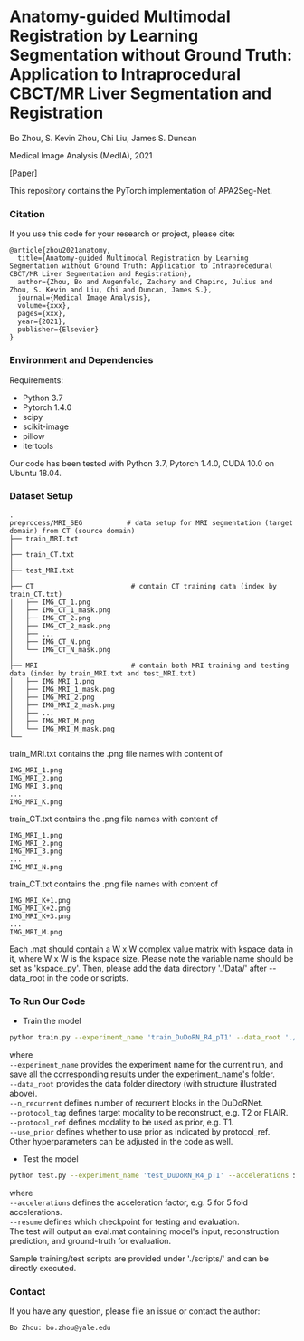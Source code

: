 # Anatomy-guided Multimodal Registration by Learning Segmentation without Ground Truth: Application to Intraprocedural CBCT/MR Liver Segmentation and Registration

Bo Zhou, S. Kevin Zhou, Chi Liu, James S. Duncan

Medical Image Analysis (MedIA), 2021

[[Paper](http://openaccess.thecvf.com/content_CVPR_2020/papers/Zhou_DuDoRNet_Learning_a_Dual-Domain_Recurrent_Network_for_Fast_MRI_Reconstruction_CVPR_2020_paper.pdf)]

This repository contains the PyTorch implementation of APA2Seg-Net.

### Citation
If you use this code for your research or project, please cite:

    @article{zhou2021anatomy,
      title={Anatomy-guided Multimodal Registration by Learning Segmentation without Ground Truth: Application to Intraprocedural CBCT/MR Liver Segmentation and Registration},
      author={Zhou, Bo and Augenfeld, Zachary and Chapiro, Julius and Zhou, S. Kevin and Liu, Chi and Duncan, James S.},
      journal={Medical Image Analysis},
      volume={xxx},
      pages={xxx},
      year={2021},
      publisher={Elsevier}
    }


### Environment and Dependencies
Requirements:
* Python 3.7
* Pytorch 1.4.0
* scipy
* scikit-image
* pillow
* itertools

Our code has been tested with Python 3.7, Pytorch 1.4.0, CUDA 10.0 on Ubuntu 18.04.


### Dataset Setup
    .
    preprocess/MRI_SEG           # data setup for MRI segmentation (target domain) from CT (source domain)
    ├── train_MRI.txt
    │
    ├── train_CT.txt
    │
    ├── test_MRI.txt
    │
    ├── CT                        # contain CT training data (index by train_CT.txt)
    │   ├── IMG_CT_1.png     
    │   ├── IMG_CT_1_mask.png   
    │   ├── IMG_CT_2.png     
    │   ├── IMG_CT_2_mask.png 
    │   ├── ...
    │   ├── IMG_CT_N.png     
    │   └── IMG_CT_N_mask.png 
    │
    ├── MRI                       # contain both MRI training and testing data (index by train_MRI.txt and test_MRI.txt)
    │   ├── IMG_MRI_1.png     
    │   ├── IMG_MRI_1_mask.png   
    │   ├── IMG_MRI_2.png     
    │   ├── IMG_MRI_2_mask.png 
    │   ├── ...
    │   ├── IMG_MRI_M.png     
    │   └── IMG_MRI_M_mask.png          
    └── 


train_MRI.txt contains the .png file names with content of

    IMG_MRI_1.png 
    IMG_MRI_2.png
    IMG_MRI_3.png 
    ...
    IMG_MRI_K.png    


train_CT.txt contains the .png file names with content of

    IMG_MRI_1.png 
    IMG_MRI_2.png
    IMG_MRI_3.png 
    ...
    IMG_MRI_N.png  


train_CT.txt contains the .png file names with content of

    IMG_MRI_K+1.png 
    IMG_MRI_K+2.png
    IMG_MRI_K+3.png 
    ...
    IMG_MRI_M.png  


Each .mat should contain a W x W complex value matrix with kspace data in it, where W x W is the kspace size. 
Please note the variable name should be set as 'kspace_py'.
Then, please add the data directory './Data/' after --data_root in the code or scripts.

### To Run Our Code
- Train the model
```bash
python train.py --experiment_name 'train_DuDoRN_R4_pT1' --data_root './Data/' --dataset 'Cartesian' --netG 'DRDN' --n_recurrent 4 --use_prior --protocol_ref 'T1' --protocol_tag 'T2'
```
where \
`--experiment_name` provides the experiment name for the current run, and save all the corresponding results under the experiment_name's folder. \
`--data_root`  provides the data folder directory (with structure illustrated above). \
`--n_recurrent` defines number of recurrent blocks in the DuDoRNet. \
`--protocol_tag` defines target modality to be reconstruct, e.g. T2 or FLAIR. \
`--protocol_ref` defines modality to be used as prior, e.g. T1. \
`--use_prior` defines whether to use prior as indicated by protocol_ref. \
Other hyperparameters can be adjusted in the code as well.

- Test the model
```bash
python test.py --experiment_name 'test_DuDoRN_R4_pT1' --accelerations 5 --resume './outputs/train_DuDoRN_R4_pT1/checkpoints/model_259.pt' --data_root './Data/' --dataset 'Cartesian' --netG 'DRDN' --n_recurrent 4 --use_prior --protocol_ref 'T1' --protocol_tag 'T2'
```
where \
`--accelerations` defines the acceleration factor, e.g. 5 for 5 fold accelerations. \
`--resume` defines which checkpoint for testing and evaluation. \
The test will output an eval.mat containing model's input, reconstruction prediction, and ground-truth for evaluation.

Sample training/test scripts are provided under './scripts/' and can be directly executed.


### Contact 
If you have any question, please file an issue or contact the author:
```
Bo Zhou: bo.zhou@yale.edu
```
